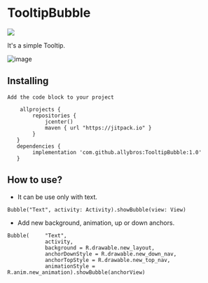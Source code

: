 # TooltipBubble

[![](https://jitpack.io/v/allybros/tooltipbubble.svg)](https://jitpack.io/#allybros/tooltipbubble)

It's a simple Tooltip.

![image](https://user-images.githubusercontent.com/24457904/144897195-ff8a5eba-96c1-4a5c-89f2-003ae014ca91.gif)


## Installing

```
Add the code block to your project

    allprojects {
        repositories {
            jcenter()
            maven { url "https://jitpack.io" }
        }
   }
   dependencies {
        implementation 'com.github.allybros:TooltipBubble:1.0'
   }
```


## How to use?

- It can be use only with text.

```
Bubble("Text", activity: Activity).showBubble(view: View)

```

- Add new background, animation, up or down anchors.

```
Bubble(     "Text", 
            activity,
            background = R.drawable.new_layout, 
            anchorDownStyle = R.drawable.new_down_nav,
            anchorTopStyle = R.drawable.new_top_nav,    
            animationStyle = R.anim.new_animation).showBubble(anchorView)

```




